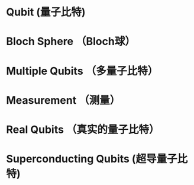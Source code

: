 # Qubit (量子比特)

# Bloch Sphere （Bloch球）
# Multiple Qubits （多量子比特）
# Measurement （测量）
# Real Qubits （真实的量子比特）
# Superconducting Qubits (超导量子比特)